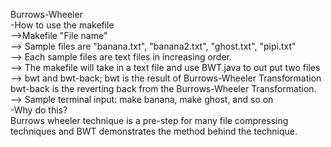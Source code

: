 Burrows-Wheeler  
-How to use the makefile  
-->Makefile "File name"  
--> Sample files are "banana.txt", "banana2.txt", "ghost.txt", "pipi.txt"  
--> Each sample files are text files in increasing order.  
--> The makefile will take in a text file and use BWT.java to out put two files  
--> bwt and bwt-back; bwt is the result of Burrows-Wheeler Transformation  
bwt-back is the reverting back from the Burrows-Wheeler Transformation.    
--> Sample terminal input: make banana, make ghost, and so on  
-Why do this?  
Burrows wheeler technique is a pre-step for many file compressing techniques and  BWT demonstrates the method behind the technique. 


